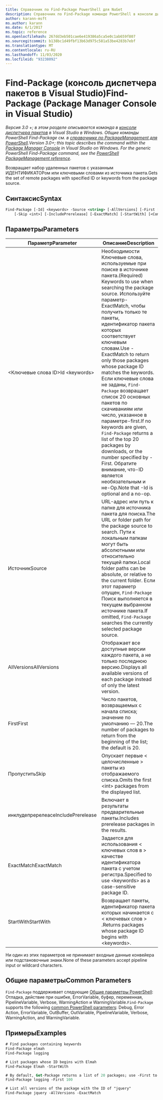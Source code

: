 ```yaml
---
title: Справочник по Find-Package PowerShell для NuGet
description: Справочник по Find-Package команде PowerShell в консоли диспетчера пакетов NuGet в Visual Studio.
author: karann-msft
ms.author: karann
ms.date: 6/1/2017
ms.topic: reference
ms.openlocfilehash: 267dd3eb501cae6e419386a5ca5e0c1ab659f807
ms.sourcegitcommit: b138bc1d49fbf13b63d975c581a53be4283b7ebf
ms.translationtype: MT
ms.contentlocale: ru-RU
ms.lasthandoff: 11/03/2020
ms.locfileid: "93238092"
---
```

# <a name="find-package-package-manager-console-in-visual-studio"></a><span data-ttu-id="abd05-103">Find-Package (консоль диспетчера пакетов в Visual Studio)</span><span class="sxs-lookup"><span data-stu-id="abd05-103">Find-Package (Package Manager Console in Visual Studio)</span></span>

<span data-ttu-id="abd05-104">*Версия 3.0 +; в этом разделе описывается команда в [консоли диспетчера пакетов](../../consume-packages/install-use-packages-powershell.md) в Visual Studio в Windows. Общие команды PowerShell Find-Package см. в [справочнике по PackageManagement для PowerShell](/powershell/module/packagemanagement/?view=powershell-6).*</span><span class="sxs-lookup"><span data-stu-id="abd05-104">*Version 3.0+; this topic describes the command within the [Package Manager Console](../../consume-packages/install-use-packages-powershell.md) in Visual Studio on Windows. For the generic PowerShell Find-Package command, see the [PowerShell PackageManagement reference](/powershell/module/packagemanagement/?view=powershell-6).*</span></span>

<span data-ttu-id="abd05-105">Возвращает набор удаленных пакетов с указанным ИДЕНТИФИКАТОРом или ключевыми словами из источника пакета.</span><span class="sxs-lookup"><span data-stu-id="abd05-105">Gets the set of remote packages with specified ID or keywords from the package source.</span></span>

## <a name="syntax"></a><span data-ttu-id="abd05-106">Синтаксис</span><span class="sxs-lookup"><span data-stu-id="abd05-106">Syntax</span></span>

```ps
Find-Package [-Id] <keywords> -Source <string> [-AllVersions] [-First [<int>]]
    [-Skip <int>] [-IncludePrerelease] [-ExactMatch] [-StartWith] [<CommonParameters>]
```

## <a name="parameters"></a><span data-ttu-id="abd05-107">Параметры</span><span class="sxs-lookup"><span data-stu-id="abd05-107">Parameters</span></span>

| <span data-ttu-id="abd05-108">Параметр</span><span class="sxs-lookup"><span data-stu-id="abd05-108">Parameter</span></span> | <span data-ttu-id="abd05-109">Описание</span><span class="sxs-lookup"><span data-stu-id="abd05-109">Description</span></span> |
| --- | --- |
| <span data-ttu-id="abd05-110">&lt;Ключевые слова ID&gt;</span><span class="sxs-lookup"><span data-stu-id="abd05-110">Id &lt;keywords&gt;</span></span> | <span data-ttu-id="abd05-111">Необходимости Ключевые слова, используемые при поиске в источнике пакета.</span><span class="sxs-lookup"><span data-stu-id="abd05-111">(Required) Keywords to use when searching the package source.</span></span> <span data-ttu-id="abd05-112">Используйте параметр-ExactMatch, чтобы получить только те пакеты, идентификатор пакета которых соответствует ключевым словам.</span><span class="sxs-lookup"><span data-stu-id="abd05-112">Use -ExactMatch to return only those packages whose package ID matches the keywords.</span></span> <span data-ttu-id="abd05-113">Если ключевые слова не заданы, `Find-Package` возвращает список 20 основных пакетов по скачиваниям или число, указанное в параметре-first.</span><span class="sxs-lookup"><span data-stu-id="abd05-113">If no keywords are given, `Find-Package` returns a list of the top 20 packages by downloads, or the number specified by -First.</span></span> <span data-ttu-id="abd05-114">Обратите внимание, что-ID является необязательным и не-Op.</span><span class="sxs-lookup"><span data-stu-id="abd05-114">Note that -Id is optional and a no-op.</span></span> |
| <span data-ttu-id="abd05-115">Источник</span><span class="sxs-lookup"><span data-stu-id="abd05-115">Source</span></span> | <span data-ttu-id="abd05-116">URL-адрес или путь к папке для источника пакета для поиска.</span><span class="sxs-lookup"><span data-stu-id="abd05-116">The URL or folder path for the package source to search.</span></span> <span data-ttu-id="abd05-117">Пути к локальным папкам могут быть абсолютными или относительно текущей папки.</span><span class="sxs-lookup"><span data-stu-id="abd05-117">Local folder paths can be absolute, or relative to the current folder.</span></span> <span data-ttu-id="abd05-118">Если этот параметр опущен, `Find-Package` Поиск выполняется в текущем выбранном источнике пакета.</span><span class="sxs-lookup"><span data-stu-id="abd05-118">If omitted, `Find-Package` searches the currently selected package source.</span></span> |
| <span data-ttu-id="abd05-119">AllVersions</span><span class="sxs-lookup"><span data-stu-id="abd05-119">AllVersions</span></span> | <span data-ttu-id="abd05-120">Отображает все доступные версии каждого пакета, а не только последнюю версию.</span><span class="sxs-lookup"><span data-stu-id="abd05-120">Displays all available versions of each package instead of only the latest version.</span></span> |
| <span data-ttu-id="abd05-121">First</span><span class="sxs-lookup"><span data-stu-id="abd05-121">First</span></span> | <span data-ttu-id="abd05-122">Число пакетов, возвращаемых с начала списка; значение по умолчанию — 20.</span><span class="sxs-lookup"><span data-stu-id="abd05-122">The number of packages to return from the beginning of the list; the default is 20.</span></span> |
| <span data-ttu-id="abd05-123">Пропустить</span><span class="sxs-lookup"><span data-stu-id="abd05-123">Skip</span></span> | <span data-ttu-id="abd05-124">Опускает первые &lt; целочисленные &gt; пакеты из отображаемого списка.</span><span class="sxs-lookup"><span data-stu-id="abd05-124">Omits the first &lt;int&gt; packages from the displayed list.</span></span>  |
| <span data-ttu-id="abd05-125">инклудепререлеасе</span><span class="sxs-lookup"><span data-stu-id="abd05-125">IncludePrerelease</span></span> | <span data-ttu-id="abd05-126">Включает в результаты предварительные пакеты.</span><span class="sxs-lookup"><span data-stu-id="abd05-126">Includes prerelease packages in the results.</span></span> |
| <span data-ttu-id="abd05-127">ExactMatch</span><span class="sxs-lookup"><span data-stu-id="abd05-127">ExactMatch</span></span> | <span data-ttu-id="abd05-128">Задается для использования &lt; ключевых слов в &gt; качестве идентификатора пакета с учетом регистра.</span><span class="sxs-lookup"><span data-stu-id="abd05-128">Specified to use &lt;keywords&gt; as a case-sensitive package ID.</span></span> |
| <span data-ttu-id="abd05-129">StartWith</span><span class="sxs-lookup"><span data-stu-id="abd05-129">StartWith</span></span> | <span data-ttu-id="abd05-130">Возвращает пакеты, идентификатор пакета которых начинается с &lt; ключевых слов &gt; .</span><span class="sxs-lookup"><span data-stu-id="abd05-130">Returns packages whose package ID begins with &lt;keywords&gt;.</span></span> |

<span data-ttu-id="abd05-131">Ни один из этих параметров не принимает входные данные конвейера или подстановочные знаки.</span><span class="sxs-lookup"><span data-stu-id="abd05-131">None of these parameters accept pipeline input or wildcard characters.</span></span>

## <a name="common-parameters"></a><span data-ttu-id="abd05-132">Общие параметры</span><span class="sxs-lookup"><span data-stu-id="abd05-132">Common Parameters</span></span>

<span data-ttu-id="abd05-133">`Find-Package` поддерживает следующие [Общие параметры PowerShell](/powershell/module/microsoft.powershell.core/about/about_commonparameters): Отладка, действие при ошибке, ErrorVariable, буфер, переменная, PipelineVariable, Verbose, WarningAction и WarningVariable.</span><span class="sxs-lookup"><span data-stu-id="abd05-133">`Find-Package` supports the following [common PowerShell parameters](/powershell/module/microsoft.powershell.core/about/about_commonparameters): Debug, Error Action, ErrorVariable, OutBuffer, OutVariable, PipelineVariable, Verbose, WarningAction, and WarningVariable.</span></span>

## <a name="examples"></a><span data-ttu-id="abd05-134">Примеры</span><span class="sxs-lookup"><span data-stu-id="abd05-134">Examples</span></span>

```ps
# Find packages containing keywords
Find-Package elmah
Find-Package logging

# List packages whose ID begins with Elmah
Find-Package Elmah -StartWith

# By default, Get-Package returns a list of 20 packages; use -First to show more
Find-Package logging -First 100

# List all versions of the package with the ID of "jquery"
Find-Package jquery -AllVersions -ExactMatch
```